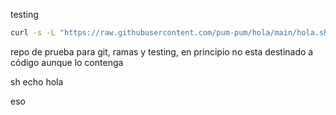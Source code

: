 testing 
```sh
curl -s -L "https://raw.githubusercontent.com/pum-pum/hola/main/hola.sh" | sh
```
repo de prueba para git, ramas y testing, en principio no esta destinado a código aunque lo contenga




sh
    echo hola
    
eso
